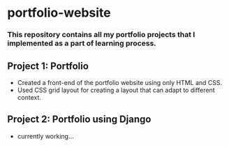 # portfolio-website
### This repository contains all my portfolio projects that I implemented as a part of learning process.

## Project 1: Portfolio
- Created a front-end of the portfolio website using only HTML and CSS.
- Used CSS grid layout for creating a layout that can adapt to different context.

## Project 2: Portfolio using Django
- currently working...

